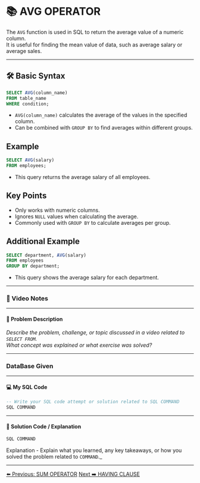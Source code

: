 <!-- markdownlint-disable MD033 -->
<!-- markdownlint-disable MD004 -->

# 📚 AVG OPERATOR

The `AVG` function is used in SQL to return the average value of a numeric column.  
It is useful for finding the mean value of data, such as average salary or average sales.

---

## 🛠️ Basic Syntax

```sql
SELECT AVG(column_name)
FROM table_name
WHERE condition;
```

- `AVG(column_name)` calculates the average of the values in the specified column.
- Can be combined with `GROUP BY` to find averages within different groups.

## Example

```sql
SELECT AVG(salary)
FROM employees;
```

- This query returns the average salary of all employees.

## Key Points

- Only works with numeric columns.
- Ignores `NULL` values when calculating the average.
- Commonly used with `GROUP BY` to calculate averages per group.

## Additional Example

```sql
SELECT department, AVG(salary)
FROM employees
GROUP BY department;
```

- This query shows the average salary for each department.

---

### 🎥 Video Notes

---

#### 📝 Problem Description

_Describe the problem, challenge, or topic discussed in a video related to `SELECT FROM`._  
_What concept was explained or what exercise was solved?_

---

### DataBase Given

---

#### 💻 My SQL Code

```sql
-- Write your SQL code attempt or solution related to SQL COMMAND
SQL COMMAND
```

---

#### 🧠 Solution Code / Explanation

```sql
SQL COMMAND
```

Explanation - Explain what you learned, any key takeaways, or how you solved the problem related to `COMMAND`._

---

[⬅️ Previous: SUM OPERATOR](sumoperator.md)   [Next ➡️ HAVING CLAUSE](havingclause.md)
